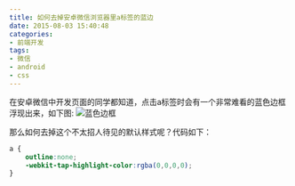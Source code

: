```yaml
---
title: 如何去掉安卓微信浏览器里a标签的蓝边
date: 2015-08-03 15:40:48
categories:
- 前端开发
tags:
- 微信
- android
- css
---
```


在安卓微信中开发页面的同学都知道，点击a标签时会有一个非常难看的蓝色边框浮现出来，如下图:
![蓝色边框](/images/9YIWD]ZOAS1A_DXO7FH3.jpg "蓝色边框")

那么如何去掉这个不太招人待见的默认样式呢？代码如下：

```css
a {
    outline:none;
    -webkit-tap-highlight-color:rgba(0,0,0,0);
}
```